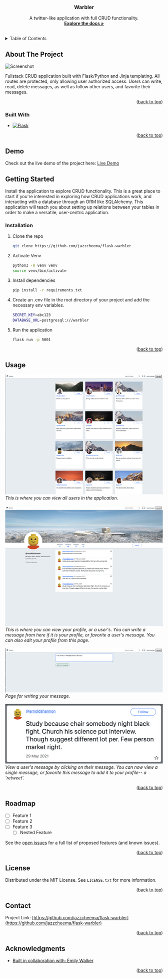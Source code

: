 <!-- Improved compatibility of back to top link: See: https://github.com/othneildrew/Best-README-Template/pull/73 -->
<a name="readme-top"></a>



<br />

<h3 align="center">Warbler</h3>

  <p align="center">
    A twitter-like application with full CRUD functionality.
    <br />
    <a href="https://github.com/jazzcheema"><strong>Explore the docs »</strong></a>
    <br />
    <br />
</div>



<!-- TABLE OF CONTENTS -->
<details>
  <summary>Table of Contents</summary>
  <ol>
    <li>
      <a href="#about-the-project">About The Project</a>
      <ul>
        <li><a href="#built-with">Built With</a></li>
      </ul>
    </li>
    <li>
      <a href="#getting-started">Getting Started</a>
      <ul>
        <li><a href="#prerequisites">Prerequisites</a></li>
        <li><a href="#installation">Installation</a></li>
      </ul>
    </li>
    <li><a href="#usage">Usage</a></li>
    <li><a href="#roadmap">Roadmap</a></li>
    <li><a href="#contributing">Contributing</a></li>
    <li><a href="#license">License</a></li>
    <li><a href="#contact">Contact</a></li>
    <li><a href="#acknowledgments">Acknowledgments</a></li>
  </ol>
</details>



<!-- ABOUT THE PROJECT -->
## About The Project

![Screenshot](./assets/landing.png)

Fullstack CRUD application built with Flask/Python and Jinja templating. All routes are protected, only allowing user authorized access. Users can write, read, delete messages, as well as follow other users, and favorite their messages.

<p align="right">(<a href="#readme-top">back to top</a>)</p>



### Built With

* [![Flask][Flask-logo]][Flask-url]


<p align="right">(<a href="#readme-top">back to top</a>)</p>

## Demo

Check out the live demo of the project here: [Live Demo](https://flask-warbler-2024-wow.onrender.com/)


<!-- GETTING STARTED -->
## Getting Started

Install the application to explore CRUD functionality. This is a great place to start if you're interested in exploring how CRUD applications work, and interacting with a database through an ORM like SQLAlchemy. This application will teach you about setting up relations between your tables in order to make a versatile, user-centric application.

### Installation

1. Clone the repo
   ```sh
   git clone https://github.com/jazzcheema/flask-warbler
   ```
2. Activate Venv
   ```sh
   python3 -m venv venv
   source venv/bin/activate
   ```
3. Install dependencies
   ```sh
   pip install -r requirements.txt
   ```
4. Create an .env file in the root directory of your project and add the necessary env variables.

   ```sh
   SECRET_KEY=abc123
   DATABASE_URL=postgresql:///warbler
   ```

5. Run the application
   ```sh
   flask run -p 5001
   ```
<p align="right">(<a href="#readme-top">back to top</a>)</p>



<!-- USAGE EXAMPLES -->
## Usage

![Screenshot](./assets/users.png)
*This is where you can view all users in the application.*
<br/>
<br/>
![Screenshot](./assets/user-profile.png)
*This is where you can view your profile, or a user's. You can write a message from here if it is your profile, or favorite a user's message. You can also edit your profile from this page.*
<br/>
<br/>
![Screenshot](./assets/message.png)
*Page for writing your message.*
<br/>
<br/>
![Screenshot](./assets/single-message.png)
*View a user's message by clicking on their message. You can now view a single message, or favorite this message to add it to your profile-- a 'retweet'.*

<p align="right">(<a href="#readme-top">back to top</a>)</p>



<!-- ROADMAP -->
## Roadmap

- [ ] Feature 1
- [ ] Feature 2
- [ ] Feature 3
    - [ ] Nested Feature

See the [open issues](https://github.com/github_username/repo_name/issues) for a full list of proposed features (and known issues).

<p align="right">(<a href="#readme-top">back to top</a>)</p>



<!-- LICENSE -->
## License

Distributed under the MIT License. See `LICENSE.txt` for more information.

<p align="right">(<a href="#readme-top">back to top</a>)</p>



<!-- CONTACT -->
## Contact

Project Link: [https://github.com/jazzcheema/flask-warbler](https://github.com/jazzcheema/flask-warbler)

<p align="right">(<a href="#readme-top">back to top</a>)</p>



<!-- ACKNOWLEDGMENTS -->
## Acknowledgments

* [Built in collaboration with: Emily Walker](https://github.com/eewwalker)

<p align="right">(<a href="#readme-top">back to top</a>)</p>



<!-- MARKDOWN LINKS & IMAGES -->
<!-- https://www.markdownguide.org/basic-syntax/#reference-style-links -->
[contributors-shield]: https://img.shields.io/github/contributors/github_username/repo_name.svg?style=for-the-badge
[contributors-url]: https://github.com/github_username/repo_name/graphs/contributors
[forks-shield]: https://img.shields.io/github/forks/github_username/repo_name.svg?style=for-the-badge
[forks-url]: https://github.com/github_username/repo_name/network/members
[stars-shield]: https://img.shields.io/github/stars/github_username/repo_name.svg?style=for-the-badge
[stars-url]: https://github.com/github_username/repo_name/stargazers
[issues-shield]: https://img.shields.io/github/issues/github_username/repo_name.svg?style=for-the-badge
[issues-url]: https://github.com/github_username/repo_name/issues
[license-shield]: https://img.shields.io/github/license/github_username/repo_name.svg?style=for-the-badge
[license-url]: https://github.com/github_username/repo_name/blob/master/LICENSE.txt
[linkedin-shield]: https://img.shields.io/badge/-LinkedIn-black.svg?style=for-the-badge&logo=linkedin&colorB=555
[linkedin-url]: https://www.linkedin.com/in/jazz-cheema-294797118/
[product-screenshot]: images/screenshot.png
[Next.js]: https://img.shields.io/badge/next.js-000000?style=for-the-badge&logo=nextdotjs&logoColor=white
[Next-url]: https://nextjs.org/
[React.js]: https://img.shields.io/badge/React-20232A?style=for-the-badge&logo=react&logoColor=61DAFB
[React-url]: https://reactjs.org/
[Vue.js]: https://img.shields.io/badge/Vue.js-35495E?style=for-the-badge&logo=vuedotjs&logoColor=4FC08D
[Vue-url]: https://vuejs.org/
[Angular.io]: https://img.shields.io/badge/Angular-DD0031?style=for-the-badge&logo=angular&logoColor=white
[Angular-url]: https://angular.io/
[Svelte.dev]: https://img.shields.io/badge/Svelte-4A4A55?style=for-the-badge&logo=svelte&logoColor=FF3E00
[Svelte-url]: https://svelte.dev/
[Laravel.com]: https://img.shields.io/badge/Laravel-FF2D20?style=for-the-badge&logo=laravel&logoColor=white
[Laravel-url]: https://laravel.com
[Bootstrap.com]: https://img.shields.io/badge/Bootstrap-563D7C?style=for-the-badge&logo=bootstrap&logoColor=white
[Bootstrap-url]: https://getbootstrap.com
[JQuery.com]: https://img.shields.io/badge/jQuery-0769AD?style=for-the-badge&logo=jquery&logoColor=white
[JQuery-url]: https://jquery.com
[Flask-logo]: https://img.shields.io/badge/Flask-000000?style=for-the-badge&logo=flask&logoColor=white
[Flask-url]: https://flask.palletsprojects.com/
